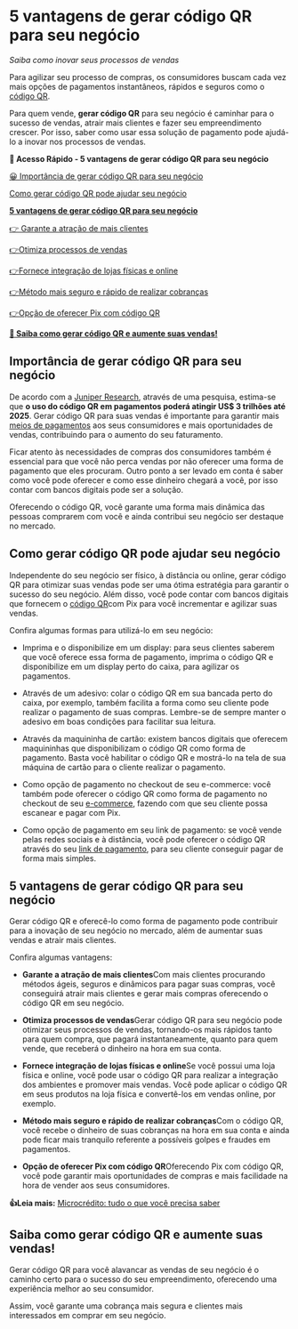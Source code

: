 # 5 vantagens de gerar código QR para seu negócio

*Saiba como inovar seus processos de vendas*

Para agilizar seu processo de compras, os consumidores buscam cada vez mais opções de pagamentos instantâneos, rápidos e seguros como o [código QR](https://meubolso.mercadopago.com.br/vender-com-codigo-qr).

Para quem vende, **gerar código QR** para seu negócio é caminhar para o sucesso de vendas, atrair mais clientes e fazer seu empreendimento crescer. Por isso, saber como usar essa solução de pagamento pode ajudá-lo a inovar nos processos de vendas.

**💙 Acesso Rápido - 5 vantagens de gerar código QR para seu negócio**

[😀 Importância de gerar código QR para seu negócio](#A)

[Como gerar código QR pode ajudar seu negócio](#B)

**[5 vantagens de gerar código QR para seu negócio](#C)**

[👉 Garante a atração de mais clientes](#D)

[](#E)[👉](#D)[Otimiza processos de vendas](#E)

[](#F)[👉](#D)[Fornece integração de lojas físicas e online](#F)

[](#G)[👉](#D)[Método mais seguro e rápido de realizar cobranças](#G)

[](#H)[👉](#D)[Opção de oferecer Pix com código QR](#H)

**[💙 Saiba como gerar código QR e aumente suas vendas!](#I)**

[](#)
## Importância de gerar código QR para seu negócio

De acordo com a [Juniper Research](https://www.qrcode-tiger.com/pt/qr-code-statistics-2022-q1#:~:text=smartphones%20no%20futuro.-,Estat%C3%ADsticas%20globais%20de%20uso%20de%20c%C3%B3digo%20QR%20em%202022,rela%C3%A7%C3%A3o%20aos%20n%C3%BAmeros%20de%202021.), através de uma pesquisa, estima-se que **o uso do código QR em pagamentos poderá atingir US$ 3 trilhões até 2025**. Gerar código QR para suas vendas é importante para garantir mais [meios de pagamentos](https://meubolso.mercadopago.com.br/meios-de-pagamentos) aos seus consumidores e mais oportunidades de vendas, contribuindo para o aumento do seu faturamento.

Ficar atento às necessidades de compras dos consumidores também é essencial para que você não perca vendas por não oferecer uma forma de pagamento que eles procuram. Outro ponto a ser levado em conta é saber como você pode oferecer e como esse dinheiro chegará a você, por isso contar com bancos digitais pode ser a solução.

Oferecendo o código QR, você garante uma forma mais dinâmica das pessoas comprarem com você e ainda contribui seu negócio ser destaque no mercado.

[](#)
## Como gerar código QR pode ajudar seu negócio

Independente do seu negócio ser físico, à distância ou online, gerar código QR para otimizar suas vendas pode ser uma ótima estratégia para garantir o sucesso do seu negócio. Além disso, você pode contar com bancos digitais que fornecem o [código QR](https://meubolso.mercadopago.com.br/usar-codigo-qr-como-meio-de-pagamento)com Pix para você incrementar e agilizar suas vendas.

Confira algumas formas para utilizá-lo em seu negócio:

- Imprima e o disponibilize em um display: para seus clientes saberem que você oferece essa forma de pagamento, imprima o código QR e disponibilize em um display perto do caixa, para agilizar os pagamentos. 

- Através de um adesivo: colar o código QR em sua bancada perto do caixa, por exemplo, também facilita a forma como seu cliente pode realizar o pagamento de suas compras. Lembre-se de sempre manter o adesivo em boas condições para facilitar sua leitura. 

- Através da maquininha de cartão: existem bancos digitais que oferecem maquininhas que disponibilizam o código QR como forma de pagamento. Basta você habilitar o código QR e mostrá-lo na tela de sua máquina de cartão para o cliente realizar o pagamento.

- Como opção de pagamento no checkout de seu e-commerce: você também pode oferecer o código QR como forma de pagamento no checkout de seu [e-commerce](https://meubolso.mercadopago.com.br/criando-experiencias-de-compra-incriveis-no-seu-e-commerce), fazendo com que seu cliente possa escanear e pagar com Pix.

- Como opção de pagamento em seu link de pagamento: se você vende pelas redes sociais e à distância, você pode oferecer o código QR através do seu [link de pagamento](https://meubolso.mercadopago.com.br/link-pagamento-redes-sociais), para seu cliente conseguir pagar de forma mais simples.  

[](#)
## **5 vantagens de gerar código QR para seu negócio**

Gerar código QR e oferecê-lo como forma de pagamento pode contribuir para a inovação de seu negócio no mercado, além de aumentar suas vendas e atrair mais clientes.

Confira algumas vantagens:

[](#)

- **Garante a atração de mais clientes**Com mais clientes procurando métodos ágeis, seguros e dinâmicos para pagar suas compras, você conseguirá atrair mais clientes e gerar mais compras oferecendo o código QR em seu negócio.

- [](#)**Otimiza processos de vendas**Gerar código QR para seu negócio pode otimizar seus processos de vendas, tornando-os mais rápidos tanto para quem compra, que pagará instantaneamente, quanto para quem vende, que receberá o dinheiro na hora em sua conta. 

- [](#)**Fornece integração de lojas físicas e online**Se você possui uma loja física e online, você pode usar o código QR para realizar a integração dos ambientes e promover mais vendas. Você pode aplicar o código QR em seus produtos na loja física e convertê-los em vendas online, por exemplo.

- [](#)**Método mais seguro e rápido de realizar cobranças**Com o código QR, você recebe o dinheiro de suas cobranças na hora em sua conta e ainda pode ficar mais tranquilo referente a possíveis golpes e fraudes em pagamentos.

- [](#)**Opção de oferecer Pix com código QR**Oferecendo Pix com código QR, você pode garantir mais oportunidades de compras e mais facilidade na hora de vender aos seus consumidores.

**👍Leia mais:** [Microcrédito: tudo o que você precisa saber](https://meubolso.mercadopago.com.br/microcredito)

[](#)
## Saiba como gerar código QR e aumente suas vendas!

Gerar código QR para você alavancar as vendas de seu negócio é o caminho certo para o sucesso do seu empreendimento, oferecendo uma experiência melhor ao seu consumidor.

Assim, você garante uma cobrança mais segura e clientes mais interessados em comprar em seu negócio.